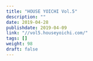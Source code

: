 ```yaml
---
title: "HOUSE YOICHI Vol.5"
description: ""
date: 2019-04-28
publishdate: 2019-04-09
link: "//vol5.houseyoichi.com/"
tags: []
weight: 98
draft: false
---
```

